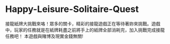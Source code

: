 # Happy-Leisure-Solitaire-Quest

接龍紙牌大挑戰來咯！眾多的關卡，精彩的接龍遊戲正在等待著妳來挑戰。遊戲中，玩家的任務就是在紙牌耗盡之前將手上的紙牌全部消耗完，加入挑戰完成接龍任務吧！
本遊戲與賭博及現實金錢無關!
